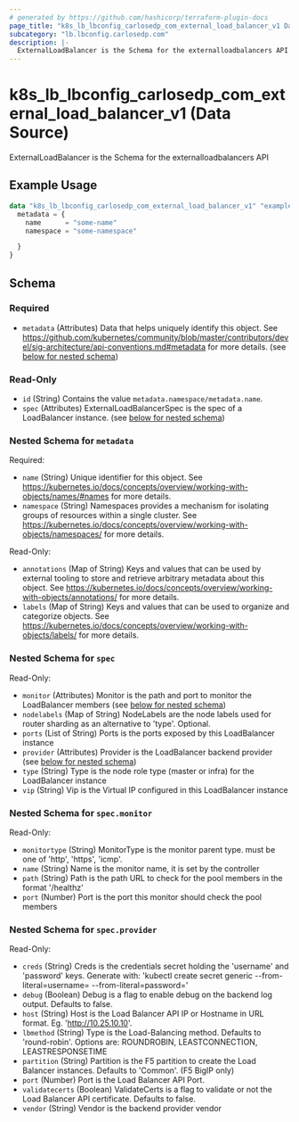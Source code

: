```yaml
---
# generated by https://github.com/hashicorp/terraform-plugin-docs
page_title: "k8s_lb_lbconfig_carlosedp_com_external_load_balancer_v1 Data Source - terraform-provider-k8s"
subcategory: "lb.lbconfig.carlosedp.com"
description: |-
  ExternalLoadBalancer is the Schema for the externalloadbalancers API
---
```


# k8s_lb_lbconfig_carlosedp_com_external_load_balancer_v1 (Data Source)

ExternalLoadBalancer is the Schema for the externalloadbalancers API

## Example Usage

```terraform
data "k8s_lb_lbconfig_carlosedp_com_external_load_balancer_v1" "example" {
  metadata = {
    name      = "some-name"
    namespace = "some-namespace"

  }
}
```

<!-- schema generated by tfplugindocs -->
## Schema

### Required

- `metadata` (Attributes) Data that helps uniquely identify this object. See https://github.com/kubernetes/community/blob/master/contributors/devel/sig-architecture/api-conventions.md#metadata for more details. (see [below for nested schema](#nestedatt--metadata))

### Read-Only

- `id` (String) Contains the value `metadata.namespace/metadata.name`.
- `spec` (Attributes) ExternalLoadBalancerSpec is the spec of a LoadBalancer instance. (see [below for nested schema](#nestedatt--spec))

<a id="nestedatt--metadata"></a>
### Nested Schema for `metadata`

Required:

- `name` (String) Unique identifier for this object. See https://kubernetes.io/docs/concepts/overview/working-with-objects/names/#names for more details.
- `namespace` (String) Namespaces provides a mechanism for isolating groups of resources within a single cluster. See https://kubernetes.io/docs/concepts/overview/working-with-objects/namespaces/ for more details.

Read-Only:

- `annotations` (Map of String) Keys and values that can be used by external tooling to store and retrieve arbitrary metadata about this object. See https://kubernetes.io/docs/concepts/overview/working-with-objects/annotations/ for more details.
- `labels` (Map of String) Keys and values that can be used to organize and categorize objects. See https://kubernetes.io/docs/concepts/overview/working-with-objects/labels/ for more details.


<a id="nestedatt--spec"></a>
### Nested Schema for `spec`

Read-Only:

- `monitor` (Attributes) Monitor is the path and port to monitor the LoadBalancer members (see [below for nested schema](#nestedatt--spec--monitor))
- `nodelabels` (Map of String) NodeLabels are the node labels used for router sharding as an alternative to 'type'. Optional.
- `ports` (List of String) Ports is the ports exposed by this LoadBalancer instance
- `provider` (Attributes) Provider is the LoadBalancer backend provider (see [below for nested schema](#nestedatt--spec--provider))
- `type` (String) Type is the node role type (master or infra) for the LoadBalancer instance
- `vip` (String) Vip is the Virtual IP configured in  this LoadBalancer instance

<a id="nestedatt--spec--monitor"></a>
### Nested Schema for `spec.monitor`

Read-Only:

- `monitortype` (String) MonitorType is the monitor parent type. <monitorType> must be one of 'http', 'https', 'icmp'.
- `name` (String) Name is the monitor name, it is set by the controller
- `path` (String) Path is the path URL to check for the pool members in the format '/healthz'
- `port` (Number) Port is the port this monitor should check the pool members


<a id="nestedatt--spec--provider"></a>
### Nested Schema for `spec.provider`

Read-Only:

- `creds` (String) Creds is the credentials secret holding the 'username' and 'password' keys. Generate with: 'kubectl create secret generic <secret-name> --from-literal=username=<username> --from-literal=password=<password>'
- `debug` (Boolean) Debug is a flag to enable debug on the backend log output. Defaults to false.
- `host` (String) Host is the Load Balancer API IP or Hostname in URL format. Eg. 'http://10.25.10.10'.
- `lbmethod` (String) Type is the Load-Balancing method. Defaults to 'round-robin'. Options are: ROUNDROBIN, LEASTCONNECTION, LEASTRESPONSETIME
- `partition` (String) Partition is the F5 partition to create the Load Balancer instances. Defaults to 'Common'. (F5 BigIP only)
- `port` (Number) Port is the Load Balancer API Port.
- `validatecerts` (Boolean) ValidateCerts is a flag to validate or not the Load Balancer API certificate. Defaults to false.
- `vendor` (String) Vendor is the backend provider vendor

